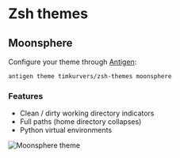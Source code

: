 # Zsh themes

## Moonsphere

Configure your theme through [Antigen]:

```shell
antigen theme timkurvers/zsh-themes moonsphere
```

### Features

- Clean / dirty working directory indicators
- Full paths (home directory collapses)
- Python virtual environments

![Moonsphere theme](https://user-images.githubusercontent.com/378235/27263677-c1ec45b0-546e-11e7-8821-a53d70286925.png)

[Antigen]: https://github.com/zsh-users/antigen
